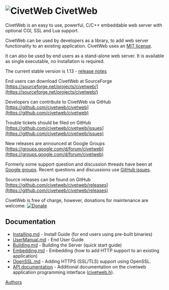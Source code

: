![CivetWeb](https://raw.github.com/civetweb/civetweb/master/resources/civetweb_64x64.png "CivetWeb") CivetWeb
=======

CivetWeb is an easy to use, powerful, C/C++ embeddable web server with optional CGI, SSL and Lua support.

CivetWeb can be used by developers as a library, to add web server functionality to an existing application.
CivetWeb uses an [MIT license](https://github.com/civetweb/civetweb/blob/master/LICENSE.md).

It can also be used by end users as a stand-alone web server. It is available as single executable, no installation is required.

The current stable version is 1.13 - [release notes](https://github.com/civetweb/civetweb/blob/master/RELEASE_NOTES.md)

End users can download CivetWeb at SourceForge
[https://sourceforge.net/projects/civetweb/](https://sourceforge.net/projects/civetweb/)

Developers can contribute to CivetWeb via GitHub
[https://github.com/civetweb/civetweb](https://github.com/civetweb/civetweb)

Trouble tickets should be filed on GitHub
[https://github.com/civetweb/civetweb/issues](https://github.com/civetweb/civetweb/issues)

New releases are announced at Google Groups
[https://groups.google.com/d/forum/civetweb](https://groups.google.com/d/forum/civetweb)

Formerly some support question and discussion threads have been at [Google groups](https://groups.google.com/d/forum/civetweb).
Recent questions and discussions use [GitHub issues](https://github.com/civetweb/civetweb/issues).

Source releases can be found on GitHub
[https://github.com/civetweb/civetweb/releases](https://github.com/civetweb/civetweb/releases)

CivetWeb is free of charge, however, donations for maintenance are welcome:
[![Donate](https://www.paypalobjects.com/en_US/i/btn/btn_donateCC_LG.gif)](https://www.paypal.com/cgi-bin/webscr?cmd=_s-xclick&hosted_button_id=88ZLXZ6U77GJU)


Documentation
---------------

- [Installing.md](Installing.md) - Install Guide (for end users using pre-built binaries)
- [UserManual.md](UserManual.md) - End User Guide
- [Building.md](Building.md) - Building the Server (quick start guide)
- [Embedding.md](Embedding.md) - Embedding (how to add HTTP support to an existing application)
- [OpenSSL.md](OpenSSL.md) - Adding HTTPS (SSL/TLS) support using OpenSSL.
- [API documentation](api) - Additional documentation on the civetweb application programming interface ([civetweb.h](https://github.com/civetweb/civetweb/blob/master/include/civetweb.h)).

[Authors](https://github.com/civetweb/civetweb/blob/master/CREDITS.md)

